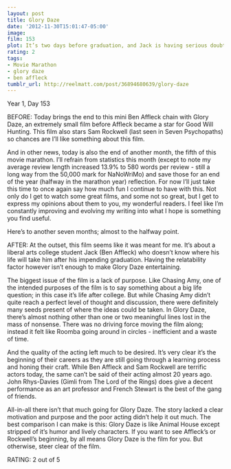 ```yaml
---
layout: post
title: Glory Daze
date: '2012-11-30T15:01:47-05:00'
image: 
film: 153
plot: It’s two days before graduation, and Jack is having serious doubts about the future.
rating: 2
tags:
- Movie Marathon
- glory daze
- ben affleck
tumblr_url: http://reelmatt.com/post/36894680639/glory-daze
---
```


Year 1, Day 153

BEFORE: Today brings the end to this mini Ben Affleck chain with Glory Daze, an extremely small film before Affleck became a star for Good Will Hunting. This film also stars Sam Rockwell (last seen in Seven Psychopaths) so chances are I’ll like something about this film.

And in other news, today is also the end of another month, the fifth of this movie marathon. I’ll refrain from statistics this month (except to note my average review length increased 13.9% to 580 words per review - still a long way from the 50,000 mark for NaNoWriMo) and save those for an end of the year (halfway in the marathon year) reflection. For now I’ll just take this time to once again say how much fun I continue to have with this. Not only do I get to watch some great films, and some not so great, but I get to express my opinions about them to you, my wonderful readers. I feel like I’m constantly improving and evolving my writing into what I hope is something you find useful.

Here’s to another seven months; almost to the halfway point.

AFTER: At the outset, this film seems like it was meant for me. It’s about a liberal arts college student Jack (Ben Affleck) who doesn’t know where his life will take him after his impending graduation. Having the relatability factor however isn’t enough to make Glory Daze entertaining.

The biggest issue of the film is a lack of purpose. Like Chasing Amy, one of the intended purposes of the film is to say something about a big life question; in this case it’s life after college. But while Chasing Amy didn’t quite reach a perfect level of thought and discussion, there were definitely many seeds present of where the ideas could be taken. In Glory Daze, there’s almost nothing other than one or two meaningful lines lost in the mass of nonsense. There was no driving force moving the film along; instead it felt like Roomba going around in circles - inefficient and a waste of time.

And the quality of the acting left much to be desired. It’s very clear it’s the beginning of their careers as they are still going through a learning process and honing their craft. While Ben Affleck and Sam Rockwell are terrific actors today, the same can’t be said of their acting almost 20 years ago. John Rhys-Davies (Gimli from The Lord of the Rings) does give a decent performance as an art professor and French Stewart is the best of the gang of friends.

All-in-all there isn’t that much going for Glory Daze. The story lacked a clear motivation and purpose and the poor acting didn’t help it out much. The best comparison I can make is this: Glory Daze is like Animal House except stripped of it’s humor and lively characters. If you want to see Affleck’s or Rockwell’s beginning, by all means Glory Daze is the film for you. But otherwise, steer clear of the film.

RATING: 2 out of 5
